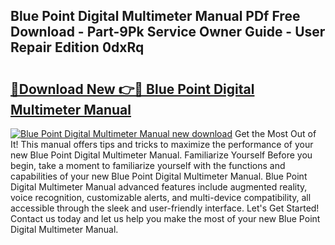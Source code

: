 ## Blue Point Digital Multimeter Manual PDf Free Download - Part-9Pk Service Owner Guide - User Repair Edition 0dxRq

# <h2><a href="http://bc67983.oget.top/?id=Blue+Point+Digital+Multimeter+Manual">🔗Download New 👉🔴 Blue Point Digital Multimeter Manual</a></h2>

[![Blue Point Digital Multimeter Manual new download](https://i.imgur.com/5g1atiW.png)](http://bc67983.oget.top/?id=Blue+Point+Digital+Multimeter+Manual)
Get the Most Out of It! This manual offers tips and tricks to maximize the performance of your new Blue Point Digital Multimeter Manual. Familiarize Yourself Before you begin, take a moment to familiarize yourself with the functions and capabilities of your new Blue Point Digital Multimeter Manual. Blue Point Digital Multimeter Manual advanced features include augmented reality, voice recognition, customizable alerts, and multi-device compatibility, all accessible through the sleek and user-friendly interface. Let's Get Started! Contact us today and let us help you make the most of your new Blue Point Digital Multimeter Manual.
